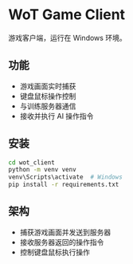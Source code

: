 # WoT Game Client

游戏客户端，运行在 Windows 环境。

## 功能

- 游戏画面实时捕获
- 键盘鼠标操作控制
- 与训练服务器通信
- 接收并执行 AI 操作指令

## 安装

```bash
cd wot_client
python -m venv venv
venv\Scripts\activate  # Windows
pip install -r requirements.txt
```

## 架构

- 捕获游戏画面并发送到服务器
- 接收服务器返回的操作指令
- 控制键盘鼠标执行操作

